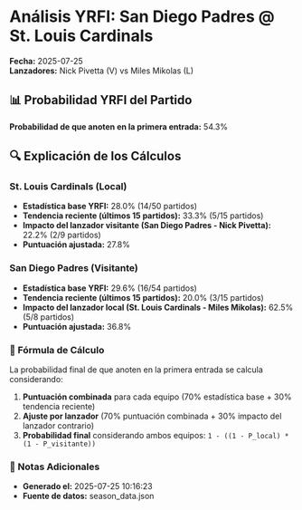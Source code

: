 # Análisis YRFI: San Diego Padres @ St. Louis Cardinals

**Fecha:** 2025-07-25  
**Lanzadores:** Nick Pivetta (V) vs Miles Mikolas (L)

## 📊 Probabilidad YRFI del Partido

**Probabilidad de que anoten en la primera entrada:** 54.3%

## 🔍 Explicación de los Cálculos

### St. Louis Cardinals (Local)
- **Estadística base YRFI:** 28.0% (14/50 partidos)
- **Tendencia reciente (últimos 15 partidos):** 33.3% (5/15 partidos)
- **Impacto del lanzador visitante (San Diego Padres - Nick Pivetta):** 22.2% (2/9 partidos)
- **Puntuación ajustada:** 27.8%

### San Diego Padres (Visitante)
- **Estadística base YRFI:** 29.6% (16/54 partidos)
- **Tendencia reciente (últimos 15 partidos):** 20.0% (3/15 partidos)
- **Impacto del lanzador local (St. Louis Cardinals - Miles Mikolas):** 62.5% (5/8 partidos)
- **Puntuación ajustada:** 36.8%

### 📝 Fórmula de Cálculo

La probabilidad final de que anoten en la primera entrada se calcula considerando:
1. **Puntuación combinada** para cada equipo (70% estadística base + 30% tendencia reciente)
2. **Ajuste por lanzador** (70% puntuación combinada + 30% impacto del lanzador contrario)
3. **Probabilidad final** considerando ambos equipos: `1 - ((1 - P_local) * (1 - P_visitante))`

### 📌 Notas Adicionales

- **Generado el:** 2025-07-25 10:16:23
- **Fuente de datos:** season_data.json
